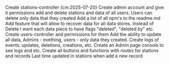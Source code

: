Create stations-controller {cm:2025-07-20}
Create admin account and give it permissions add and delete stations and data of all users. Users can delete only data that they created
Add a list of all npm's to the readme.md
Add feature that will allow to recover data for all data stores. Instead of Delete I want each data piece to have flags "deleted", "deleted by" etc. 
Create users-controller and permissions for them
Add the ability to update all data, Admins - evething, users - only data they created.
Create logs of events: updates, deletions, creations, etc.
Create an Admin page console to see logs and etc.
Create all buttons and functions with routes for stations and records
Last time updated in stations when add a new record